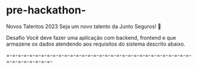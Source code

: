 # pre-hackathon-

Novos Talentos 2023
Seja um novo talento da Junto Seguros! 💜

Desafio
Você deve fazer uma aplicação com backend, frontend e que armazene os dados atendendo aos requisitos do sistema descrito abaixo.

=-=-=-=-=-=-=-=-=-=-=-=-=-=-=-=-=-=-=-=-=-=-=-=-=-=-=-=-=-=-=-=-=-=-=-=-=-=-=-=-
